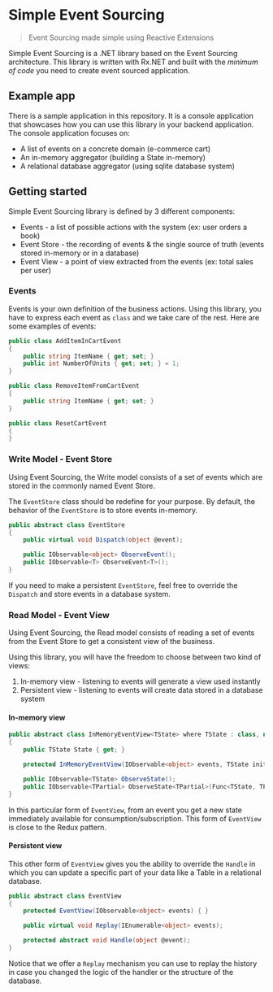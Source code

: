 # Simple Event Sourcing

> Event Sourcing made simple using Reactive Extensions

Simple Event Sourcing is a .NET library based on the Event Sourcing architecture. This library is written with Rx.NET and built with the *minimum of code* you need to create event sourced application.

## Example app

There is a sample application in this repository. It is a console application that showcases how you can use this library in your backend application. The console application focuses on:

* A list of events on a concrete domain (e-commerce cart)
* An in-memory aggregator (building a State in-memory)
* A relational database aggregator (using sqlite database system)

## Getting started

Simple Event Sourcing library is defined by 3 different components:

* Events - a list of possible actions with the system (ex: user orders a book)
* Event Store - the recording of events & the single source of truth (events stored in-memory or in a database)
* Event View - a point of view extracted from the events (ex: total sales per user)

### Events

Events is your own definition of the business actions. Using this library, you have to express each event as `class` and we take care of the rest. Here are some examples of events:

```csharp
public class AddItemInCartEvent
{
    public string ItemName { get; set; }
    public int NumberOfUnits { get; set; } = 1;
}

public class RemoveItemFromCartEvent
{
    public string ItemName { get; set; }
}

public class ResetCartEvent
{
}
```

### Write Model - Event Store

Using Event Sourcing, the Write model consists of a set of events which are stored in the commonly named Event Store.

The `EventStore` class should be redefine for your purpose. By default, the behavior of the `EventStore` is to store events in-memory.

```csharp
public abstract class EventStore
{
    public virtual void Dispatch(object @event);

    public IObservable<object> ObserveEvent();
    public IObservable<T> ObserveEvent<T>();
}
```

If you need to make a persistent `EventStore`, feel free to override the `Dispatch` and store events in a database system.

### Read Model - Event View

Using Event Sourcing, the Read model consists of reading a set of events from the Event Store to get a consistent view of the business.

Using this library, you will have the freedom to choose between two kind of views:

1. In-memory view - listening to events will generate a view used instantly
2. Persistent view - listening to events will create data stored in a database system

#### In-memory view

```csharp
public abstract class InMemoryEventView<TState> where TState : class, new()
{
    public TState State { get; }

    protected InMemoryEventView(IObservable<object> events, TState initialState = null) { }

    public IObservable<TState> ObserveState();
    public IObservable<TPartial> ObserveState<TPartial>(Func<TState, TPartial> selector);
}
```

In this particular form of `EventView`, from an event you get a new state immediately available for consumption/subscription. This form of `EventView` is close to the Redux pattern.

#### Persistent view

This other form of `EventView` gives you the ability to override the `Handle` in which you can update a specific part of your data like a Table in a relational database.

```csharp
public abstract class EventView
{
    protected EventView(IObservable<object> events) { }

    public virtual void Replay(IEnumerable<object> events);

    protected abstract void Handle(object @event);
}
```

Notice that we offer a `Replay` mechanism you can use to replay the history in case you changed the logic of the handler or the structure of the database.